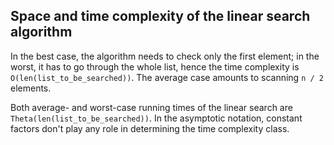 ## Space and time complexity of the linear search algorithm

In the best case, the algorithm needs to check only the first element;
in the worst, it has to go through the whole list, hence the time
complexity is `O(len(list_to_be_searched))`. The average case amounts
to scanning `n / 2` elements.

Both average- and worst-case running times of the linear search are
`Theta(len(list_to_be_searched))`. In the asymptotic notation,
constant factors don't play any role in determining the time
complexity class.
